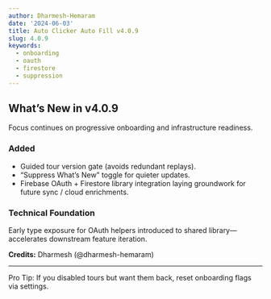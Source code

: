 ```yaml
---
author: Dharmesh-Hemaram
date: '2024-06-03'
title: Auto Clicker Auto Fill v4.0.9
slug: 4.0.9
keywords:
  - onboarding
  - oauth
  - firestore
  - suppression
---
```


## What’s New in v4.0.9

Focus continues on progressive onboarding and infrastructure readiness.

### Added

- Guided tour version gate (avoids redundant replays).
- “Suppress What’s New” toggle for quieter updates.
- Firebase OAuth + Firestore library integration laying groundwork for future sync / cloud enrichments.

### Technical Foundation

Early type exposure for OAuth helpers introduced to shared library—accelerates downstream feature iteration.

**Credits:** Dharmesh (@dharmesh-hemaram)

---

Pro Tip: If you disabled tours but want them back, reset onboarding flags via settings.
